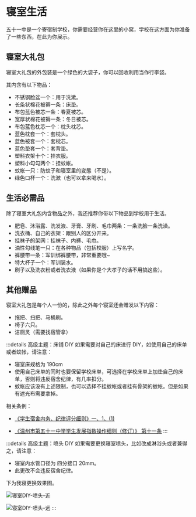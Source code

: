 # 寝室生活

五十一中是一个寄宿制学校，你需要经营你在这里的小窝，学校在这方面为你准备了一些东西，在此为你展示。

## 寝室大礼包

寝室大礼包的外包装是一个绿色的大袋子，你可以回收利用当作行李袋。

其内含有以下物品：

- 不锈钢脸盆一个：用于洗漱。
- 长条状棉花被褥一条：床垫。
- 布包蓝色被芯一条：春夏被芯。
- 宽厚状棉花被褥一条：冬日被芯。
- 布包蓝色枕芯一个：枕头枕芯。
- 蓝色枕套一个：套枕头。
- 蓝色被套一个：套枕芯。
- 蓝色垫套一个：套背垫。
- 塑料衣架十个：挂衣服。
- 塑料小勾勾两个：挂蚊帐。
- 蚊帐一只：防蚊子和寝室里的変態（不是）。
- 绿色口杯一个：洗漱（也可以拿来喝水）。

## 生活必需品

除了寝室大礼包内含物品之外，我还推荐你带以下物品到学校用于生活。

- 肥皂、沐浴露、洗发液、牙膏、牙刷、毛巾两条：一条洗脸一条洗澡。
- 洗衣桶、自己的衣架：跟别人的区分开来。
- 挂袜子的架网：挂袜子、内裤、毛巾。
- 油性勾线笔一只：在各种物品（包括校服）上写名字。
- 裤腰带一条：军训绑裤腰带，非常重要哦~
- 特大杯子一个：军训装水。
- 刷子以及洗衣粉或者洗衣液（如果你是个大孝子的话不用搞这些）。

## 其他赠品

寝室大礼包是每个人一份的，除此之外每个寝室还会赠发以下内容：

- 拖把、扫把、马桶刷。
- 椅子六只。
- 洁厕灵（需要找宿管拿）

:::details 高级主题：床铺 DIY
如果需要对自己的床进行 DIY，如使用自己的床单或者蚊帐，请注意：

- 寝室床规格为 190cm
- 使用自己床单的同时也要保留学校床单，可选择在学校床单上加垫自己的床单，否则将违反宿舍纪律，有几率扣分。
- 蚊帐应该没有上述限制，也可以选择不挂蚊帐或者挂有骨架的蚊帐。但是如果有遮光布需要拿掉。

相关条例：

- [《学生宿舍内务、纪律评分细则》一、1、(1)](../规章制度/文件/三、宿舍管理规定/（六）学生宿舍内务、纪律评分细则)

- [《温州市第五十一中学学生发展指数操作细则（修订）》 第十一条](../规章制度/文件/二、常规管理相关条例/（二）温州市第五十一中学学生发展指数操作细则（修订）)
  :::

:::details 高级主题：喷头 DIY
如果需要更换寝室喷头，比如改成淋浴头或者兼得之，请注意：

- 寝室内水管口径为 四分接口 20mm。
- 此更改不会违反宿舍纪律。

下为我寝更换效果图。

![寝室DIY-喷头-近](https://static.wd-ljt.com/ray-51-images/寝室DIY-喷头-近.png?x-oss-process=image/resize,h_1080)

![寝室DIY-喷头-远](https://static.wd-ljt.com/ray-51-images/寝室DIY-喷头-远.png?x-oss-process=image/resize,h_1080)
:::
